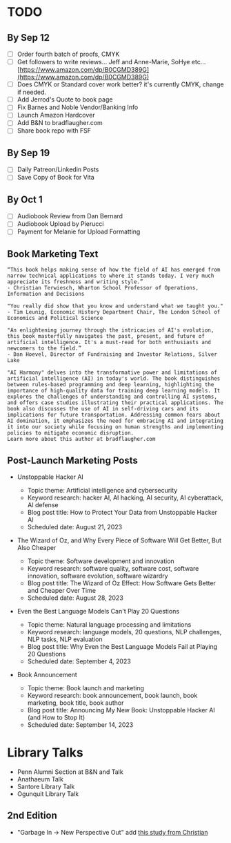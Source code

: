 # TODO

## By Sep 12
* [ ] Order fourth batch of proofs, CMYK
* [ ] Get followers to write reviews... Jeff and Anne-Marie, SoHye etc... [https://www.amazon.com/dp/B0CGMD389G](https://www.amazon.com/dp/B0CGMD389G)
* [ ] Does CMYK or Standard cover work better? it's currently CMYK, change if needed.
* [ ] Add Jerrod's Quote to book page
* [ ] Fix Barnes and Noble Vendor/Banking Info
* [ ] Launch Amazon Hardcover
* [ ] Add B&N to bradflaugher.com
* [ ] Share book repo with FSF

## By Sep 19
* [ ] Daily Patreon/Linkedin Posts
* [ ] Save Copy of Book for Vita

## By Oct 1 
* [ ] Audiobook Review from Dan Bernard
* [ ] Audiobook Upload by Pierucci
* [ ] Payment for Melanie for Upload Formatting

## Book Marketing Text

```
“This book helps making sense of how the field of AI has emerged from narrow technical applications to where it stands today. I very much appreciate its freshness and writing style.”
- Christian Terwiesch, Wharton School Professor of Operations, Information and Decisions

"You really did show that you know and understand what we taught you."
- Tim Leunig, Economic History Department Chair, The London School of Economics and Political Science

"An enlightening journey through the intricacies of AI's evolution, this book masterfully navigates the past, present, and future of artificial intelligence. It's a must-read for both enthusiasts and newcomers to the field.”
- Dan Hoevel, Director of Fundraising and Investor Relations, Silver Lake

"AI Harmony" delves into the transformative power and limitations of artificial intelligence (AI) in today's world. The book distinguishes between rules-based programming and deep learning, highlighting the importance of high-quality data for training deep learning models. It explores the challenges of understanding and controlling AI systems, and offers case studies illustrating their practical applications. The book also discusses the use of AI in self-driving cars and its implications for future transportation. Addressing common fears about AI domination, it emphasizes the need for embracing AI and integrating it into our society while focusing on human strengths and implementing policies to mitigate economic disruption.
Learn more about this author at bradflaugher.com
```

## Post-Launch Marketing Posts
- Unstoppable Hacker AI
    - Topic theme: Artificial intelligence and cybersecurity
    - Keyword research: hacker AI, AI hacking, AI security, AI cyberattack, AI defense
    - Blog post title: How to Protect Your Data from Unstoppable Hacker AI
    - Scheduled date: August 21, 2023

- The Wizard of Oz, and Why Every Piece of Software Will Get Better, But Also Cheaper
    - Topic theme: Software development and innovation
    - Keyword research: software quality, software cost, software innovation, software evolution, software wizardry
    - Blog post title: The Wizard of Oz Effect: How Software Gets Better and Cheaper Over Time
    - Scheduled date: August 28, 2023

- Even the Best Language Models Can't Play 20 Questions
    - Topic theme: Natural language processing and limitations
    - Keyword research: language models, 20 questions, NLP challenges, NLP tasks, NLP evaluation
    - Blog post title: Why Even the Best Language 
Models Fail at Playing 20 Questions
    - Scheduled date: September 4, 2023

- Book Announcement
    - Topic theme: Book launch and marketing
    - Keyword research: book announcement, book launch, book marketing, book title, book author
    - Blog post title: Announcing My New Book: Unstoppable Hacker AI (and How to Stop It)
    - Scheduled date: September 14, 2023

# Library Talks
* Penn Alumni Section at B&N and Talk
* Anathaeum Talk
* Santore Library Talk
* Ogunquit Library Talk


## 2nd Edition
* "Garbage In -> New Perspective Out" add [this study from Christian](https://mackinstitute.wharton.upenn.edu/2023/new-working-paper-finds-chatgpt-a-better-innovation-ideator-than-mba-students/)

